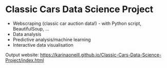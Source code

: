 # Classic Cars Data Science Project

- Webscraping (classic car auction data!) - with Python script, BeautifulSoup, ...
- Data analysis
- Predictive analysis/machine learning
- Interactive data visualisation

Output website: https://karinaoneill.github.io/Classic-Cars-Data-Science-Project/index.html
